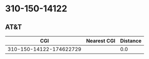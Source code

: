 # 310-150-14122
## AT&T


| CGI | Nearest CGI | Distance |
|-----|-------------|----------|
| 310-150-14122-174622729 |  | 0.0 |
